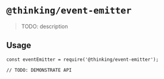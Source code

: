 # `@thinking/event-emitter`

> TODO: description

## Usage

```
const eventEmitter = require('@thinking/event-emitter');

// TODO: DEMONSTRATE API
```
